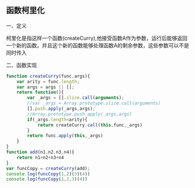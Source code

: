 ## 函数柯里化

一、定义

柯里化是指这样一个函数(createCurry),他接受函数A作为参数，运行后能够返回一个新的函数。并且这个新的函数能够处理函数A的剩余参数，这些参数可以不是同时传入

二、函数实现

```javascript
function createCurry(func,args){
    var arity = func.length;
    var args = args || [];
    return function(){
        var _args = [].slice.call(arguments);
        //var _args = Array.prototype.slice.call(arguments)
        [].push.apply(_args,args);
        //Array.prototype.push.apply(_args,args)
        if(_args.length<arity){
            return createCurry.call(this,func,_args)
        }
        return func.apply(this,_args)
    }
}
function add(n1,n2,n3,n4){
    return n1+n2+n3+n4
}
var funcCopy = createCurry(add);
console.log(funcCopy(1,2)(3)(4))
console.log(funcCopy(1,2,3)(4))
```

